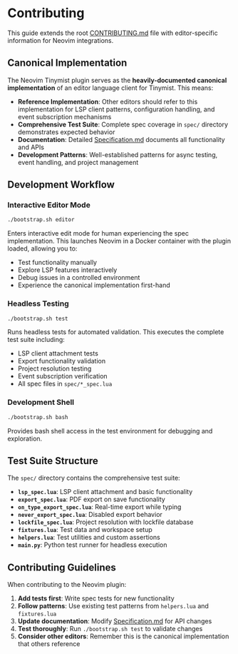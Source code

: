 
# Contributing

This guide extends the root [CONTRIBUTING.md](/CONTRIBUTING.md) file with editor-specific information for Neovim integrations.

## Canonical Implementation

The Neovim Tinymist plugin serves as the **heavily-documented canonical implementation** of an editor language client for Tinymist. This means:

- **Reference Implementation**: Other editors should refer to this implementation for LSP client patterns, configuration handling, and event subscription mechanisms
- **Comprehensive Test Suite**: Complete spec coverage in `spec/` directory demonstrates expected behavior
- **Documentation**: Detailed [Specification.md](./Specification.md) documents all functionality and APIs
- **Development Patterns**: Well-established patterns for async testing, event handling, and project management

## Development Workflow

### Interactive Editor Mode

```bash
./bootstrap.sh editor
```

Enters interactive edit mode for human experiencing the spec implementation. This launches Neovim in a Docker container with the plugin loaded, allowing you to:
- Test functionality manually
- Explore LSP features interactively
- Debug issues in a controlled environment
- Experience the canonical implementation first-hand

### Headless Testing

```bash
./bootstrap.sh test
```

Runs headless tests for automated validation. This executes the complete test suite including:
- LSP client attachment tests
- Export functionality validation  
- Project resolution testing
- Event subscription verification
- All spec files in `spec/*_spec.lua`

### Development Shell

```bash
./bootstrap.sh bash
```

Provides bash shell access in the test environment for debugging and exploration.

## Test Suite Structure

The `spec/` directory contains the comprehensive test suite:

- **`lsp_spec.lua`**: LSP client attachment and basic functionality
- **`export_spec.lua`**: PDF export on save functionality
- **`on_type_export_spec.lua`**: Real-time export while typing
- **`never_export_spec.lua`**: Disabled export behavior
- **`lockfile_spec.lua`**: Project resolution with lockfile database
- **`fixtures.lua`**: Test data and workspace setup
- **`helpers.lua`**: Test utilities and custom assertions
- **`main.py`**: Python test runner for headless execution

## Contributing Guidelines

When contributing to the Neovim plugin:

1. **Add tests first**: Write spec tests for new functionality
2. **Follow patterns**: Use existing test patterns from `helpers.lua` and `fixtures.lua`
3. **Update documentation**: Modify [Specification.md](./Specification.md) for API changes
4. **Test thoroughly**: Run `./bootstrap.sh test` to validate changes
5. **Consider other editors**: Remember this is the canonical implementation that others reference
